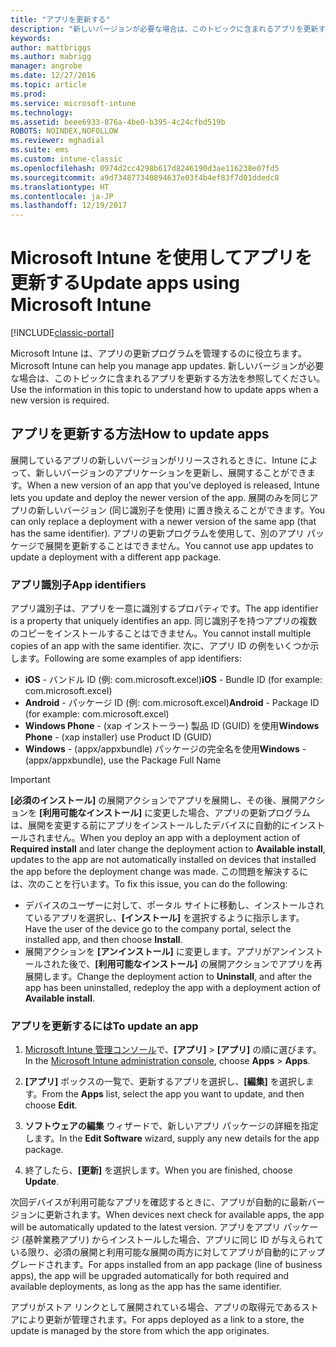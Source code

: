 ```yaml
---
title: "アプリを更新する"
description: "新しいバージョンが必要な場合は、このトピックに含まれるアプリを更新する方法を参照してください。"
keywords: 
author: mattbriggs
ms.author: mabrigg
manager: angrobe
ms.date: 12/27/2016
ms.topic: article
ms.prod: 
ms.service: microsoft-intune
ms.technology: 
ms.assetid: beee6933-876a-4be0-b395-4c24cfbd519b
ROBOTS: NOINDEX,NOFOLLOW
ms.reviewer: mghadial
ms.suite: ems
ms.custom: intune-classic
ms.openlocfilehash: 0974d2cc4298b617d8246190d3ae116238e07fd5
ms.sourcegitcommit: a9d734877340894637e03f4b4ef83f7d01ddedc8
ms.translationtype: HT
ms.contentlocale: ja-JP
ms.lasthandoff: 12/19/2017
---
```

# <a name="update-apps-using-microsoft-intune"></a><span data-ttu-id="102af-103">Microsoft Intune を使用してアプリを更新する</span><span class="sxs-lookup"><span data-stu-id="102af-103">Update apps using Microsoft Intune</span></span>

[!INCLUDE[classic-portal](../includes/classic-portal.md)]

<span data-ttu-id="102af-104">Microsoft Intune は、アプリの更新プログラムを管理するのに役立ちます。</span><span class="sxs-lookup"><span data-stu-id="102af-104">Microsoft Intune can help you manage app updates.</span></span> <span data-ttu-id="102af-105">新しいバージョンが必要な場合は、このトピックに含まれるアプリを更新する方法を参照してください。</span><span class="sxs-lookup"><span data-stu-id="102af-105">Use the information in this topic to understand how to update apps when a new version is required.</span></span>

## <a name="how-to-update-apps"></a><span data-ttu-id="102af-106">アプリを更新する方法</span><span class="sxs-lookup"><span data-stu-id="102af-106">How to update apps</span></span>
<span data-ttu-id="102af-107">展開しているアプリの新しいバージョンがリリースされるときに、Intune によって、新しいバージョンのアプリケーションを更新し、展開することができます。</span><span class="sxs-lookup"><span data-stu-id="102af-107">When a new version of an app that you've deployed is released, Intune lets you update and deploy the newer version of the app.</span></span> <span data-ttu-id="102af-108">展開のみを同じアプリの新しいバージョン (同じ識別子を使用) に置き換えることができます。</span><span class="sxs-lookup"><span data-stu-id="102af-108">You can only replace a deployment with a newer version of the same app (that has the same identifier).</span></span> <span data-ttu-id="102af-109">アプリの更新プログラムを使用して、別のアプリ パッケージで展開を更新することはできません。</span><span class="sxs-lookup"><span data-stu-id="102af-109">You cannot use app updates to update a deployment with a different app package.</span></span>

### <a name="app-identifiers"></a><span data-ttu-id="102af-110">アプリ識別子</span><span class="sxs-lookup"><span data-stu-id="102af-110">App identifiers</span></span>
<span data-ttu-id="102af-111">アプリ識別子は、アプリを一意に識別するプロパティです。</span><span class="sxs-lookup"><span data-stu-id="102af-111">The app identifier is a property that uniquely identifies an app.</span></span> <span data-ttu-id="102af-112">同じ識別子を持つアプリの複数のコピーをインストールすることはできません。</span><span class="sxs-lookup"><span data-stu-id="102af-112">You cannot install multiple copies of an app with the same identifier.</span></span> <span data-ttu-id="102af-113">次に、アプリ ID の例をいくつか示します。</span><span class="sxs-lookup"><span data-stu-id="102af-113">Following are some examples of app identifiers:</span></span>

- <span data-ttu-id="102af-114">**iOS** - バンドル ID (例: com.microsoft.excel)</span><span class="sxs-lookup"><span data-stu-id="102af-114">**iOS** - Bundle ID (for example: com.microsoft.excel)</span></span>
- <span data-ttu-id="102af-115">**Android** - パッケージ ID (例: com.microsoft.excel)</span><span class="sxs-lookup"><span data-stu-id="102af-115">**Android** - Package ID (for example: com.microsoft.excel)</span></span>
- <span data-ttu-id="102af-116">**Windows Phone** - (xap インストーラー) 製品 ID (GUID) を使用</span><span class="sxs-lookup"><span data-stu-id="102af-116">**Windows Phone** - (xap installer) use Product ID (GUID)</span></span>
- <span data-ttu-id="102af-117">**Windows** - (appx/appxbundle) パッケージの完全名を使用</span><span class="sxs-lookup"><span data-stu-id="102af-117">**Windows** - (appx/appxbundle), use the Package Full Name</span></span>



> [!IMPORTANT]
> <span data-ttu-id="102af-118">**[必須のインストール]** の展開アクションでアプリを展開し、その後、展開アクションを **[利用可能なインストール]** に変更した場合、アプリの更新プログラムは、展開を変更する前にアプリをインストールしたデバイスに自動的にインストールされません。</span><span class="sxs-lookup"><span data-stu-id="102af-118">When you deploy an app with a deployment action of **Required install** and later change the deployment action to **Available install**, updates to the app are not automatically installed on devices that installed the app before the deployment change was made.</span></span> <span data-ttu-id="102af-119">この問題を解決するには、次のことを行います。</span><span class="sxs-lookup"><span data-stu-id="102af-119">To fix this issue, you can do the following:</span></span>
>
> -   <span data-ttu-id="102af-120">デバイスのユーザーに対して、ポータル サイトに移動し、インストールされているアプリを選択し、**[インストール]** を選択するように指示します。</span><span class="sxs-lookup"><span data-stu-id="102af-120">Have the user of the device go to the company portal, select the installed app, and then choose **Install**.</span></span>
> -   <span data-ttu-id="102af-121">展開アクションを **[アンインストール]** に変更します。アプリがアンインストールされた後で、**[利用可能なインストール]** の展開アクションでアプリを再展開します。</span><span class="sxs-lookup"><span data-stu-id="102af-121">Change the deployment action to **Uninstall**, and after the app has been uninstalled, redeploy the app with a deployment action of **Available install**.</span></span>

### <a name="to-update-an-app"></a><span data-ttu-id="102af-122">アプリを更新するには</span><span class="sxs-lookup"><span data-stu-id="102af-122">To update an app</span></span>

1.  <span data-ttu-id="102af-123">[Microsoft Intune 管理コンソール](https://manage.microsoft.com)で、**[アプリ]** &gt; **[アプリ]** の順に選びます。</span><span class="sxs-lookup"><span data-stu-id="102af-123">In the [Microsoft Intune administration console](https://manage.microsoft.com), choose **Apps** &gt; **Apps**.</span></span>

2.  <span data-ttu-id="102af-124">**[アプリ]** ボックスの一覧で、更新するアプリを選択し、**[編集]** を選択します。</span><span class="sxs-lookup"><span data-stu-id="102af-124">From the **Apps** list, select the app you want to update, and then choose **Edit**.</span></span>

3.  <span data-ttu-id="102af-125">**ソフトウェアの編集** ウィザードで、新しいアプリ パッケージの詳細を指定します。</span><span class="sxs-lookup"><span data-stu-id="102af-125">In the **Edit Software** wizard, supply any new details for the app package.</span></span>

4.  <span data-ttu-id="102af-126">終了したら、**[更新]** を選択します。</span><span class="sxs-lookup"><span data-stu-id="102af-126">When you are finished, choose **Update**.</span></span>

<span data-ttu-id="102af-127">次回デバイスが利用可能なアプリを確認するときに、アプリが自動的に最新バージョンに更新されます。</span><span class="sxs-lookup"><span data-stu-id="102af-127">When devices next check for available apps, the app will be automatically updated to the latest version.</span></span>
<span data-ttu-id="102af-128">アプリをアプリ パッケージ (基幹業務アプリ) からインストールした場合、アプリに同じ ID が与えられている限り、必須の展開と利用可能な展開の両方に対してアプリが自動的にアップグレードされます。</span><span class="sxs-lookup"><span data-stu-id="102af-128">For apps installed from an app package (line of business apps), the app will be upgraded automatically for both required and available deployments, as long as the app has the same identifier.</span></span>

<span data-ttu-id="102af-129">アプリがストア リンクとして展開されている場合、アプリの取得元であるストアにより更新が管理されます。</span><span class="sxs-lookup"><span data-stu-id="102af-129">For apps deployed as a link to a store, the update is managed by the store from which the app originates.</span></span>
